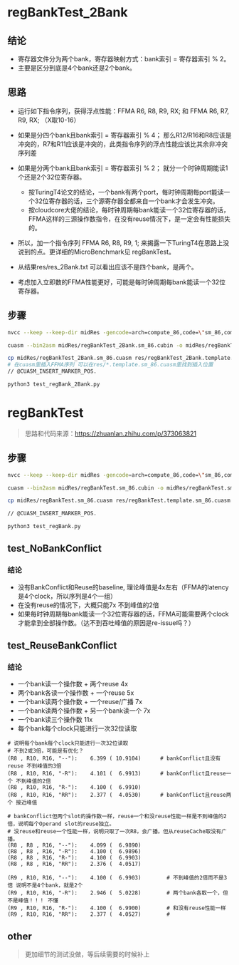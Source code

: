 # regBankTest_2Bank
## 结论
- 寄存器文件分为两个bank，寄存器映射方式：bank索引 = 寄存器索引 % 2。
- 主要是区分到底是4个bank还是2个bank。
## 思路
- 运行如下指令序列，获得浮点性能：FFMA R6, R8, R9, RX; 和 FFMA R6, R7, R9, RX; （X取10-16）
- 如果是分四个bank且bank索引 = 寄存器索引 % 4； 那么R12/R16和R8应该是冲突的，R7和R11应该是冲突的，此类指令序列的浮点性能应该比其余非冲突序列差
- 如果是分两个bank且bank索引 = 寄存器索引 % 2； 就分一个时钟周期能读1个还是2个32位寄存器。
  - 按TuringT4论文的结论，一个bank有两个port，每时钟周期每port能读一个32位寄存器的话，三个源寄存器全都来自一个bank才会发生冲突。
  - 按cloudcore大佬的结论，每时钟周期每bank能读一个32位寄存器的话，FFMA这样的三源操作数指令，在没有reuse情况下，是一定会有性能损失的。
- 所以，加一个指令序列 FFMA R6, R8, R9, 1; 来揭露一下TuringT4在思路上没说到的点。更详细的MicroBenchmark见 regBankTest。

- 从结果res/res_2Bank.txt 可以看出应该不是四个bank，是两个。
- 考虑加入立即数的FFMA性能更好，可能是每时钟周期每bank能读一个32位寄存器。
## 步骤
~~~bash
nvcc --keep --keep-dir midRes -gencode=arch=compute_86,code=\"sm_86,compute_86\" -I/opt/kaiProjects/GEMM_kai/Utils -L /usr/local/cuda/lib64 -l cuda -o res/regBankTest_2Bank regBankTest_2Bank.cu

cuasm --bin2asm midRes/regBankTest_2Bank.sm_86.cubin -o midRes/regBankTest_2Bank.sm_86.cuasm

cp midRes/regBankTest_2Bank.sm_86.cuasm res/regBankTest_2Bank.template.sm_86.cuasm && cp midRes/regBankTest_2Bank.sm_86.cuasm res/regBankTest_2Bank.origin.sm_86.cuasm
# 在cuasm里插入FFMA序列 可以在res/*.template.sm_86.cuasm里找到插入位置
// @CUASM_INSERT_MARKER_POS.

python3 test_regBank_2Bank.py
~~~



# regBankTest

> 思路和代码来源：https://zhuanlan.zhihu.com/p/373063821
## 步骤
~~~bash
nvcc --keep --keep-dir midRes -gencode=arch=compute_86,code=\"sm_86,compute_86\" -I/opt/kaiProjects/GEMM_kai/Utils -L /usr/local/cuda/lib64 -l cuda -o res/regBankTest regBankTest.cu

cuasm --bin2asm midRes/regBankTest.sm_86.cubin -o midRes/regBankTest.sm_86.cuasm

cp midRes/regBankTest.sm_86.cuasm res/regBankTest.template.sm_86.cuasm && cp midRes/regBankTest.sm_86.cuasm res/regBankTest.origin.sm_86.cuasm

// @CUASM_INSERT_MARKER_POS.

python3 test_regBank.py
~~~
## test_NoBankConflict
### 结论
- 没有BankConflict和Reuse的baseline, 理论峰值是4x左右（FFMA的latency是4个clock，所以序列是4个一组）
- 在没有reuse的情况下，大概只能7x 不到峰值的2倍 
- 如果每时钟周期每bank能读一个32位寄存器的话，FFMA可能需要两个clock才能拿到全部操作数。（达不到吞吐峰值的原因是re-issue吗？）

## test_ReuseBankConflict
### 结论
- 一个bank读一个操作数      + 两个reuse             4x
- 两个bank各读一个操作数    + 一个reuse              5x
- 一个bank读两个操作数      + 一个reuse/广播         7x
- 一个bank读两个操作数      + 另一个bank读一个        7x
- 一个bank读三个操作数                              11x
- 每个bank每个clock只能进行一次32位读取

~~~assembly
# 说明每个bank每个clock只能进行一次32位读取 
# 不到2或3倍，可能是有优化？
(R8 , R10, R16, "--"):    6.399 ( 10.9104)      # bankConflict且没有reuse 不到峰值的3倍 
(R8 , R10, R16, "-R"):    4.101 (  6.9913)      # bankConflict且reuse一个 不到峰值的2倍 
(R8 , R10, R16, "R-"):    4.100 (  6.9910)
(R8 , R10, R16, "RR"):    2.377 (  4.0530)      # bankConflict且reuse两个 接近峰值

# bankConflict但两个slot的操作数一样，reuse一个和没reuse性能一样是不到峰值的2倍，说明每个Operand slot的reuse独立。
# 没reuse和reuse一个性能一样，说明只取了一次R8，会广播。但从reuseCache取没有广播。
(R8 , R8 , R16, "--"):    4.099 (  6.9890)      
(R8 , R8 , R16, "-R"):    4.100 (  6.9896)
(R8 , R8 , R16, "R-"):    4.100 (  6.9903)
(R8 , R8 , R16, "RR"):    2.376 (  4.0517)

(R9 , R10, R16, "--"):    4.100 (  6.9903)        # 不到峰值的2倍而不是3倍 说明不是4个bank，就是2个
(R9 , R10, R16, "-R"):    2.946 (  5.0228)        # 两个bank各取一个，但不是峰值！！！ 不懂
(R9 , R10, R16, "R-"):    4.100 (  6.9900)        # 和没有reuse性能一样
(R9 , R10, R16, "RR"):    2.377 (  4.0527)        # 
~~~


## other
> 更加细节的测试没做，等后续需要的时候补上



